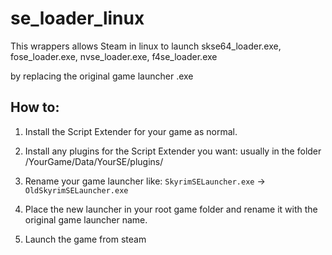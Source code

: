 # se_loader_linux

This wrappers allows Steam in linux to launch skse64_loader.exe, fose_loader.exe,  nvse_loader.exe, f4se_loader.exe

by replacing the original game launcher .exe


## How to:

1. Install the Script Extender for your game as normal.

2. Install any plugins for the Script Extender you want:
    usually in the folder /YourGame/Data/YourSE/plugins/ 

3. Rename your game launcher like:
    `SkyrimSELauncher.exe` -> `OldSkyrimSELauncher.exe`
4. Place the new launcher in your root game folder and rename it with the original game launcher name.

5. Launch the game from steam
